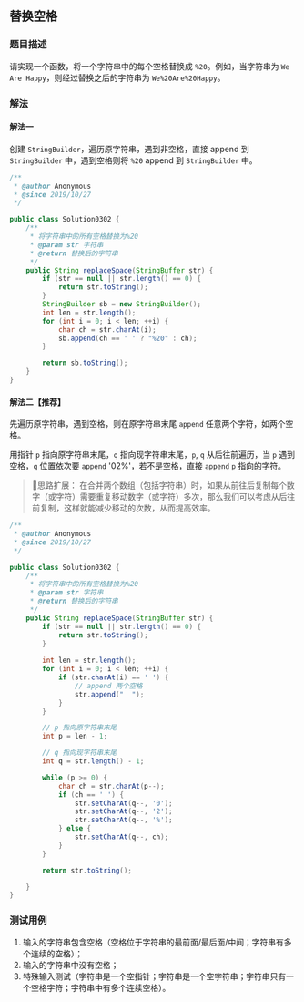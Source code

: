 ## 替换空格

### 题目描述
请实现一个函数，将一个字符串中的每个空格替换成 `%20`。例如，当字符串为 `We Are Happy`，则经过替换之后的字符串为 `We%20Are%20Happy`。


### 解法
#### 解法一
创建 `StringBuilder`，遍历原字符串，遇到非空格，直接 append 到 `StringBuilder` 中，遇到空格则将 `%20` append 到 `StringBuilder` 中。
```java
/**
 * @author Anonymous
 * @since 2019/10/27
 */

public class Solution0302 {
    /**
     * 将字符串中的所有空格替换为%20
     * @param str 字符串
     * @return 替换后的字符串
     */
    public String replaceSpace(StringBuffer str) {
        if (str == null || str.length() == 0) {
            return str.toString();
        }
        StringBuilder sb = new StringBuilder();
        int len = str.length();
        for (int i = 0; i < len; ++i) {
            char ch = str.charAt(i);
            sb.append(ch == ' ' ? "%20" : ch);
        }

        return sb.toString();
    }
}
```

#### 解法二【推荐】
先遍历原字符串，遇到空格，则在原字符串末尾 `append` 任意两个字符，如两个空格。

用指针 `p` 指向原字符串末尾，`q` 指向现字符串末尾，`p`, `q` 从后往前遍历，当 `p` 遇到空格，`q` 位置依次要 `append` '02%'，若不是空格，直接 `append` `p` 指向的字符。

> 🤔思路扩展：
在合并两个数组（包括字符串）时，如果从前往后复制每个数字（或字符）需要重复移动数字（或字符）多次，那么我们可以考虑从后往前复制，这样就能减少移动的次数，从而提高效率。

```java
/**
 * @author Anonymous
 * @since 2019/10/27
 */

public class Solution0302 {
    /**
     * 将字符串中的所有空格替换为%20
     * @param str 字符串
     * @return 替换后的字符串
     */
    public String replaceSpace(StringBuffer str) {
        if (str == null || str.length() == 0) {
            return str.toString();
        }
        
        int len = str.length();
        for (int i = 0; i < len; ++i) {
            if (str.charAt(i) == ' ') {
                // append 两个空格
                str.append("  ");
            }
        }

        // p 指向原字符串末尾
        int p = len - 1;

        // q 指向现字符串末尾
        int q = str.length() - 1;

        while (p >= 0) {
            char ch = str.charAt(p--);
            if (ch == ' ') {
                str.setCharAt(q--, '0');
                str.setCharAt(q--, '2');
                str.setCharAt(q--, '%');
            } else {
                str.setCharAt(q--, ch);
            }
        }

        return str.toString();

    }
}
```


### 测试用例
1. 输入的字符串包含空格（空格位于字符串的最前面/最后面/中间；字符串有多个连续的空格）；
2. 输入的字符串中没有空格；
3. 特殊输入测试（字符串是一个空指针；字符串是一个空字符串；字符串只有一个空格字符；字符串中有多个连续空格）。